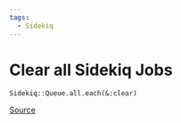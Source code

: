 ```yaml
---
tags:
  - Sidekiq
---
```


# Clear all Sidekiq Jobs

```shell
Sidekiq::Queue.all.each(&:clear)
```

[Source](https://stackoverflow.com/questions/24886371/how-to-clear-all-the-jobs-from-sidekiq/56488682#56488682)

